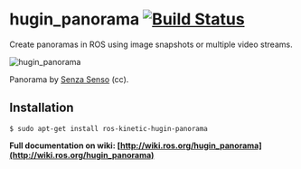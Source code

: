 # hugin_panorama [![Build Status](http://build.ros.org/buildStatus/icon?job=Kbin_uX64__hugin_panorama__ubuntu_xenial_amd64__binary)](http://build.ros.org/job/Kbin_uX64__hugin_panorama__ubuntu_xenial_amd64__binary)

Create panoramas in ROS using image snapshots or multiple video streams.

![hugin_panorama](http://wiki.ros.org/hugin_panorama?action=AttachFile&do=get&target=pano_by_senza_senso.JPG)

Panorama by [Senza Senso](https://www.flickr.com/photos/mesec/25814467750/) (cc).

## Installation

```
$ sudo apt-get install ros-kinetic-hugin-panorama
```

**Full documentation on wiki: [http://wiki.ros.org/hugin_panorama](http://wiki.ros.org/hugin_panorama)**
